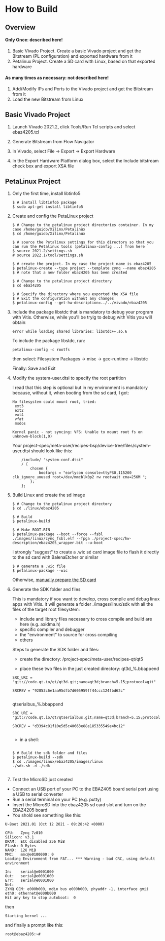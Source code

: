# How to Build 

## Overview
 
#### Only Once: described here!
1. Basic Vivado Project. Create a basic Vivado project and get the Bitstream (PL configuration) and exported hardware from it
1. Petalinux Project. Create a SD card with Linux, based on that exported hardware

#### As many times as necessary: not described here!
1. Add/Modify IPs and Ports to the Vivado project and get the Bitstream from it
1. Load the new Bitstream from Linux



## Basic Vivado Project

1. Launch Vivado 2021.2, click Tools/Run Tcl scripts and select ebaz4205.tcl

1. Generate Bitstream from Flow Navigator

1. In Vivado, select File -> Export -> Export Hardware

1. In the Export Hardware Platform dialog box, select the Include bitstream check box and export XSA file


## PetaLinux Project

1. Only the first time, install libtinfo5

   ```console
   $ # install libtinfo5 package
   $ sudo apt-get install libtinfo5
   ```

1. Create and config the PetaLinux project

    ```console
    $ # Change to the petalinux project directories container. In my case /home/guido/Xilinx/Petalinux
    $ cd /home/guido/Xilinx/Petalinux
    
    $ # source the Petalinux settings for this directory so that you can run the Petalinux tools (petalinux-config ...) from here
    $ source 2021.2/settings.sh 
    # source 2022.1/tool/settings.sh
    
    $ # create the project. In my case the project name is ebaz4205 
    $ petalinux-create --type project --template zynq --name ebaz4205 
    $ # note that a new folder ebaz4205 has been created
    
    $ # Change to the petalinux project directory
    $ cd ebaz4205
    
    $ # Specify the directory where you exported the XSA file
    $ # Exit the configuration without any changes
    $ petalinux-config --get-hw-description=../../vivado/ebaz4205
    ```

1. Include the package libstdc that is mandatory to debug your program with Vitis. Otherwise, while you'll be tryig to debug with Vitis you will obtain:

    ```
    error while loading shared libraries: libstdc++.so.6
    ```

    To include the package libstdc, run:

    ```console
    petalinux-config -c rootfs
    ```
    then select: Filesystem Packages -> misc -> gcc-runtime -> libstdc

    Finally: Save and Exit


1. Modify the system-user.dtsi to specify the root partition

    I read that this step is optional but in my environment is mandatory because, without it, when booting from the sd card, I got:

    ```
    No filesystem could mount root, tried:
     ext3
     ext2
     ext4
     vfat
     msdos

    Kernel panic - not syncing: VFS: Unable to mount root fs on unknown-block(1,0)
    ```

    Your project-spec/meta-user/recipes-bsp/device-tree/files/system-user.dtsi should look like this:

    ```
        /include/ "system-conf.dtsi"
        / {
            chosen {
                bootargs = "earlycon console=ttyPS0,115200 clk_ignore_unused root=/dev/mmcblk0p2 rw rootwait cma=256M ";
            };
        };
    ```
1. Build Linux and create the sd image

    ```console
    $ # Change to the petalinux project directory
    $ cd ./linux/ebaz4205
    
    $ # Build
    $ petalinux-build
    
    $ # Make BOOT.BIN
    $ petalinux-package --boot --force --fsbl ./images/linux/zynq_fsbl.elf --fpga ./project-spec/hw-description/ebaz4205_wrapper.bit --u-boot
    ```

    I strongly "suggest" to create a .wic sd card image file to flash it directly to the sd card with BalenaEtcher or similar

    ```console
    $ # generate a .wic file 
    $ petalinux-package --wic
    ```
    
    Otherwise, [manually prepare the SD card](https://github.com/guido57/EBAZ4205/blob/master/docs/prepare%20SD.md)
    
1. Generate the SDK folder and files

   This is mandatory if you want to develop, cross compile and debug linux apps with Vitis. It will generate a folder ./images/linux/sdk with all the files of the target root filesystem:
   * include and library files necessary to cross compile and build are here (e.g. axidma.h) 
   * specific compiler and debugger
   * the "environment" to source for cross compiling
   * others

   Steps to generate the SDK folder and files:
   * create the directory:
      <petalinux project folder>/project-spec/meta-user/recipes-qt/qt5

   * place these two files in the just created directory: 
      qt3d_%.bbappend

   ```
   SRC_URI = "git://code.qt.io/qt/qt3d.git;name=qt3d;branch=5.15;protocol=git"

   SRCREV = "92853c6e1aa95dfb7d605959ff44ccc124fbd62c"
           
   ```

   qtserialbus_%.bbappend 

   ```
   SRC_URI = "git://code.qt.io/qt/qtserialbus.git;name=qt3d;branch=5.15;protocol=git"

   SRCREV = "d3394c81f10e5d5c40663e88e185335549e4bc12"
           
   ```

   * in a shell:

   ```console
           
   $ # Build the sdk folder and files
   $ petalinux-build --sdk
   $ cd ./images/linux/ebaz4205/images/linux
   ./sdk.sh -d ./sdk
           
   ``` 

1. Test the MicroSD just created

- Connect an USB port of your PC to the EBAZ405 board serial port using a USB to serial converter
- Run a serial terminal on your PC (e.g. putty) 
- Insert the MicroSD into the ebaz4205 sd card slot and turn on the EBAZ4205 board
- You shold see something like this:

```
U-Boot 2021.01 (Oct 12 2021 - 09:28:42 +0000)

CPU:   Zynq 7z010
Silicon: v3.1
DRAM:  ECC disabled 256 MiB
Flash: 0 Bytes
NAND:  128 MiB
MMC:   mmc@e0100000: 0
Loading Environment from FAT... *** Warning - bad CRC, using default environment

In:    serial@e0001000
Out:   serial@e0001000
Err:   serial@e0001000
Net:
ZYNQ GEM: e000b000, mdio bus e000b000, phyaddr -1, interface gmii
eth0: ethernet@e000b000
Hit any key to stop autoboot:  0
```

then 

```
Starting kernel ...
```

and finally a prompt like this:

```
root@ebaz4205:~#
```

